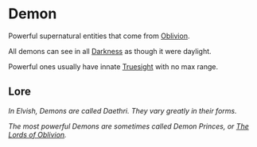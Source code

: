 # Demon

Powerful supernatural entities that come from [Oblivion](../Mithrinian%20Pantheons/Oblivion.md).

All demons can see in all [Darkness](../../Game%20Procedures/Hazards/Darkness.md) as though it were daylight.

Powerful ones usually have innate [Truesight](../../Magic/Spells/Spells%20by%20Level/Level%204/Truesight.md) with no max range.

## Lore

*In Elvish, Demons are called Daethri. They vary greatly in their forms.*

*The most powerful Demons are sometimes called Demon Princes, or [The Lords of Oblivion](../Mithrinian%20Pantheons/Lords%20of%20Oblivion/{The%20Lords%20of%20Oblivion}.md).*
